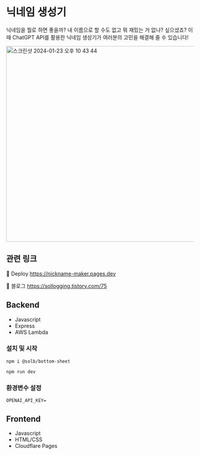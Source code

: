 # 닉네임 생성기

닉네임을 뭘로 하면 좋을까? 내 이름으로 할 수도 없고 뭐 재밌는 거 없나? 싶으셨죠? 이때 ChatGPT API를 활용한 닉네임 생성기가 여러분의 고민을 해결해 줄 수 있습니다!

<img width="525" alt="스크린샷 2024-01-23 오후 10 43 44" src="https://github.com/y-solb/nickname-maker/assets/59462108/a25cab29-66a7-4968-8377-0054cb1dca60">

## 관련 링크

🔗 Deploy https://nickname-maker.pages.dev

📝 블로그 https://sollogging.tistory.com/75

## Backend

- Javascript
- Express
- AWS Lambda

### 설치 및 시작

```
npm i @solb/bottom-sheet

npm run dev
```

### 환경변수 설정

```
OPENAI_API_KEY=
```

## Frontend

- Javascript
- HTML/CSS
- Cloudflare Pages

